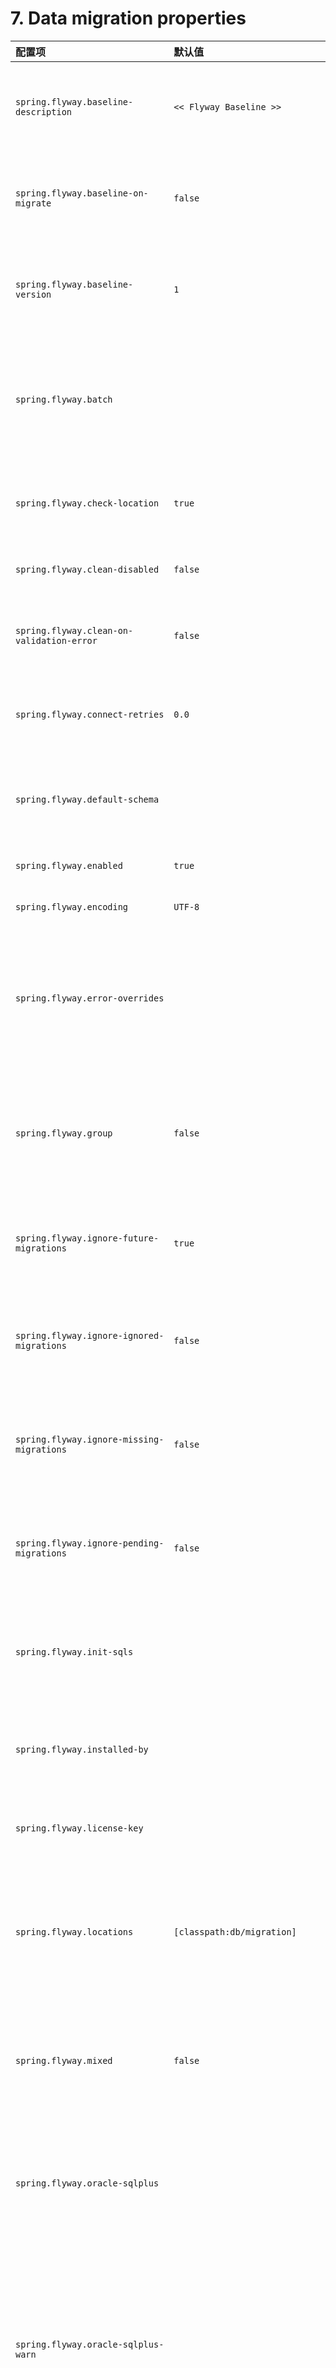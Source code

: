 # 7. Data migration properties
| 配置项 |  默认值 | 说明 |
| :-----| :---- | :---- |
| `spring.flyway.baseline-description` | `<< Flyway Baseline >>` | Description to tag an existing schema with when applying a baseline. |
| `spring.flyway.baseline-on-migrate` | `false` | Whether to automatically call baseline when migrating a non-empty schema. |
| `spring.flyway.baseline-version` | `1` | Version to tag an existing schema with when executing baseline. |
| `spring.flyway.batch` |  | Whether to batch SQL statements when executing them. Requires Flyway Pro or Flyway Enterprise. |
| `spring.flyway.check-location` | `true` | Whether to check that migration scripts location exists. |
| `spring.flyway.clean-disabled` | `false` | Whether to disable cleaning of the database. |
| `spring.flyway.clean-on-validation-error` | `false` | Whether to automatically call clean when a validation error occurs. |
| `spring.flyway.connect-retries` | `0.0` | Maximum number of retries when attempting to connect to the database. |
| `spring.flyway.default-schema` |  | Default schema name managed by Flyway (case-sensitive). |
| `spring.flyway.enabled` | `true` | Whether to enable flyway. |
| `spring.flyway.encoding` | `UTF-8` | Encoding of SQL migrations. |
| `spring.flyway.error-overrides` |  | Rules for the built-in error handling to override specific SQL states and error codes. Requires Flyway Pro or Flyway Enterprise. |
| `spring.flyway.group` | `false` | Whether to group all pending migrations together in the same transaction when applying them. |
| `spring.flyway.ignore-future-migrations` | `true` | Whether to ignore future migrations when reading the schema history table. |
| `spring.flyway.ignore-ignored-migrations` | `false` | Whether to ignore ignored migrations when reading the schema history table. |
| `spring.flyway.ignore-missing-migrations` | `false` | Whether to ignore missing migrations when reading the schema history table. |
| `spring.flyway.ignore-pending-migrations` | `false` | Whether to ignore pending migrations when reading the schema history table. |
| `spring.flyway.init-sqls` |  | SQL statements to execute to initialize a connection immediately after obtaining it. |
| `spring.flyway.installed-by` |  | Username recorded in the schema history table as having applied the migration. |
| `spring.flyway.license-key` |  | Licence key for Flyway Pro or Flyway Enterprise. |
| `spring.flyway.locations` | `[classpath:db/migration]` | Locations of migrations scripts. Can contain the special "{vendor}" placeholder to use vendor-specific locations. |
| `spring.flyway.mixed` | `false` | Whether to allow mixing transactional and non-transactional statements within the same migration. |
| `spring.flyway.oracle-sqlplus` |  | Whether to enable support for Oracle SQL*Plus commands. Requires Flyway Pro or Flyway Enterprise. |
| `spring.flyway.oracle-sqlplus-warn` |  | Whether to issue a warning rather than an error when a not-yet-supported Oracle SQL*Plus statement is encountered. Requires Flyway Pro or Flyway Enterprise. |
| `spring.flyway.out-of-order` | `false` | Whether to allow migrations to be run out of order. |
| `spring.flyway.password` |  | Login password of the database to migrate. |
| `spring.flyway.placeholder-prefix` | `${` | Prefix of placeholders in migration scripts. |
| `spring.flyway.placeholder-replacement` | `true` | Perform placeholder replacement in migration scripts. |
| `spring.flyway.placeholder-suffix` | `}` | Suffix of placeholders in migration scripts. |
| `spring.flyway.placeholders.*` |  | Placeholders and their replacements to apply to sql migration scripts. |
| `spring.flyway.repeatable-sql-migration-prefix` | `R` | File name prefix for repeatable SQL migrations. |
| `spring.flyway.schemas` |  | Scheme names managed by Flyway (case-sensitive). |
| `spring.flyway.skip-default-callbacks` | `false` | Whether to skip default callbacks. If true, only custom callbacks are used. |
| `spring.flyway.skip-default-resolvers` | `false` | Whether to skip default resolvers. If true, only custom resolvers are used. |
| `spring.flyway.sql-migration-prefix` | `V` | File name prefix for SQL migrations. |
| `spring.flyway.sql-migration-separator` | `__` | File name separator for SQL migrations. |
| `spring.flyway.sql-migration-suffixes` | `[.sql]` | File name suffix for SQL migrations. |
| `spring.flyway.stream` |  | Whether to stream SQL migrations when executing them. Requires Flyway Pro or Flyway Enterprise. |
| `spring.flyway.table` | `flyway_schema_history` | Name of the schema history table that will be used by Flyway. |
| `spring.flyway.tablespace` |  | Tablespace in which the schema history table is created. Ignored when using a database that does not support tablespaces. Defaults to the default tablespace of the connection used by Flyway. |
| `spring.flyway.target` |  | Target version up to which migrations should be considered. |
| `spring.flyway.url` |  | JDBC url of the database to migrate. If not set, the primary configured data source is used. |
| `spring.flyway.user` |  | Login user of the database to migrate. |
| `spring.flyway.validate-migration-naming` | `false` | Whether to validate migrations and callbacks whose scripts do not obey the correct naming convention. |
| `spring.flyway.validate-on-migrate` | `true` | Whether to automatically call validate when performing a migration. |
| `spring.liquibase.change-log` | `classpath:/db/changelog/db.changelog-master.yaml` | Change log configuration path. |
| `spring.liquibase.clear-checksums` | `false` | Whether to clear all checksums in the current changelog, so they will be recalculated upon the next update. |
| `spring.liquibase.contexts` |  | Comma-separated list of runtime contexts to use. |
| `spring.liquibase.database-change-log-lock-table` | `DATABASECHANGELOGLOCK` | Name of table to use for tracking concurrent Liquibase usage. |
| `spring.liquibase.database-change-log-table` | `DATABASECHANGELOG` | Name of table to use for tracking change history. |
| `spring.liquibase.default-schema` |  | Default database schema. |
| `spring.liquibase.drop-first` | `false` | Whether to first drop the database schema. |
| `spring.liquibase.enabled` | `true` | Whether to enable Liquibase support. |
| `spring.liquibase.labels` |  | Comma-separated list of runtime labels to use. |
| `spring.liquibase.liquibase-schema` |  | Schema to use for Liquibase objects. |
| `spring.liquibase.liquibase-tablespace` |  | Tablespace to use for Liquibase objects. |
| `spring.liquibase.parameters.*` |  | Change log parameters. |
| `spring.liquibase.password` |  | Login password of the database to migrate. |
| `spring.liquibase.rollback-file` |  | File to which rollback SQL is written when an update is performed. |
| `spring.liquibase.tag` |  | Tag name to use when applying database changes. Can also be used with "rollbackFile" to generate a rollback script for all existing changes associated with that tag. |
| `spring.liquibase.test-rollback-on-update` | `false` | Whether rollback should be tested before update is performed. |
| `spring.liquibase.url` |  | JDBC URL of the database to migrate. If not set, the primary configured data source is used. |
| `spring.liquibase.user` |  | Login user of the database to migrate. |
